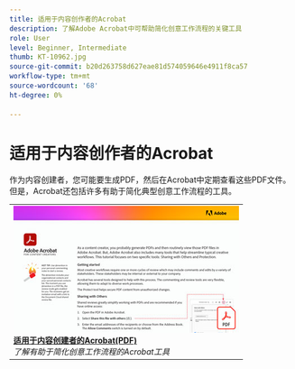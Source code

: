 ```yaml
---
title: 适用于内容创作者的Acrobat
description: 了解Adobe Acrobat中可帮助简化创意工作流程的关键工具
role: User
level: Beginner, Intermediate
thumb: KT-10962.jpg
source-git-commit: b20d263758d627eae81d574059646e4911f8ca57
workflow-type: tm+mt
source-wordcount: '68'
ht-degree: 0%

---
```


# 适用于内容创作者的Acrobat

作为内容创建者，您可能要生成PDF，然后在Acrobat中定期查看这些PDF文件。 但是，Acrobat还包括许多有助于简化典型创意工作流程的工具。

<table style="table-layout:fixed">
<tr>
 <td>
   <a href="assets/AcrobatforContentCreators.pdf" target="_blank">
      <img alt="适用于内容创作者的Acrobat" src="assets/AcrobatforContentCreators_400.jpg" />
   </a>
    <div>
   <a href="assets/AcrobatforContentCreators.pdf" target="_blank"><strong>适用于内容创建者的Acrobat(PDF)</strong></a>
    </div>
    <em>了解有助于简化创意工作流程的Acrobat工具</em>
    <br>
  </td>
</tr>
</table>